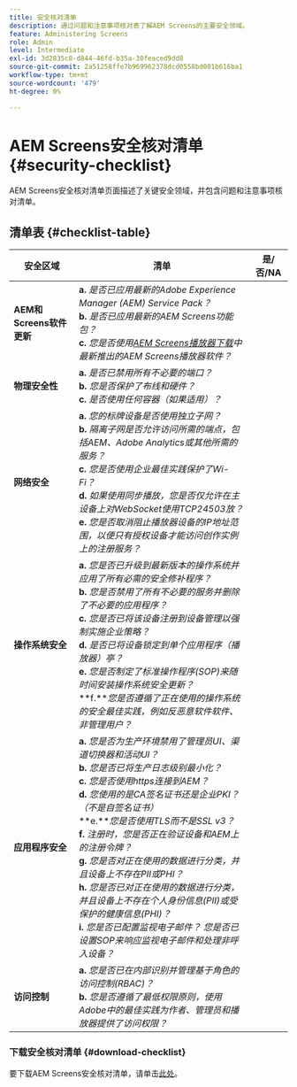 ```yaml
---
title: 安全核对清单
description: 通过问题和注意事项核对表了解AEM Screens的主要安全领域。
feature: Administering Screens
role: Admin
level: Intermediate
exl-id: 3d2835c8-d844-46fd-b35a-30feaced9dd8
source-git-commit: 2a51258ffe7b969962378dcd0558bd001b616ba1
workflow-type: tm+mt
source-wordcount: '479'
ht-degree: 0%

---
```


# AEM Screens安全核对清单 {#security-checklist}

AEM Screens安全核对清单页面描述了关键安全领域，并包含问题和注意事项核对清单。

## 清单表 {#checklist-table}

| **安全区域** | **清单** | **是/否/NA** |
|---|---|---|
| **AEM和Screens软件更新** | **a.** *是否已应用最新的Adobe Experience Manager (AEM) Service Pack？* <br>**b.** *是否已应用最新的AEM Screens功能包？* <br>**c.** *您是否使用[AEM Screens播放器下载](https://download.macromedia.com/screens/)中最新推出的AEM Screens播放器软件？* |
| **物理安全性** | **a.** *是否已禁用所有不必要的端口？* <br>**b.** *您是否保护了布线和硬件？* <br>**c.** *是否使用任何容器（如果适用）？* |
| **网络安全** | **a.** *您的标牌设备是否使用独立子网？* <br>**b.** *隔离子网是否允许访问所需的端点，包括AEM、Adobe Analytics或其他所需的服务？* <br>**c.** *您是否使用企业最佳实践保护了Wi-Fi？* <br>**d.** *如果使用同步播放，您是否仅允许在主设备上对WebSocket使用TCP24503放？* <br>**e.** *您是否取消阻止播放器设备的IP地址范围，以便只有授权设备才能访问创作实例上的注册服务？* |
| **操作系统安全** | **a.** *您是否已升级到最新版本的操作系统并应用了所有必需的安全修补程序？* <br>**b.** *您是否禁用了所有不必要的服务并删除了不必要的应用程序？* <br>**c.** *您是否已将该设备注册到设备管理以强制实施企业策略？* <br>**d.** *是否已将设备锁定到单个应用程序（播放器）亭？* <br>**e.** *您是否制定了标准操作程序(SOP)来随时间安装操作系统安全更新？*<br>**f.***您是否遵循了正在使用的操作系统的安全最佳实践，例如反恶意软件软件、非管理用户？* |
| **应用程序安全** | **a.** *您是否为生产环境禁用了管理员UI、渠道切换器和活动UI？* <br>**b.** *您是否已将生产日志级别最小化？* <br>**c.** *您是否使用https连接到AEM？* <br>**d.** *您使用的是CA签名证书还是企业PKI？ （不是自签名证书）*<br>**e.***您是否使用TLS而不是SSL v3？*<br>**f.** *注册时，您是否正在验证设备和AEM上的注册令牌？*<br> **g.** *您是否对正在使用的数据进行分类，并且设备上不存在PII或PHI？*<br> **h.** *您是否已对正在使用的数据进行分类，并且设备上不存在个人身份信息(PII)或受保护的健康信息(PHI)？*<br> **i.** *您是否已配置监视电子邮件？ 您是否已设置SOP来响应监视电子邮件和处理非呼入设备？* |
| **访问控制** | **a.** *您是否已在内部识别并管理基于角色的访问控制(RBAC)？* <br>**b.** *您是否遵循了最低权限原则，使用Adobe中的最佳实践为作者、管理员和播放器提供了访问权限？* |

### 下载安全核对清单 {#download-checklist}

要下载AEM Screens安全核对清单，请单击[此处](/help/user-guide/assets/AEMScreens-SecurityChecklist.pdf)。
